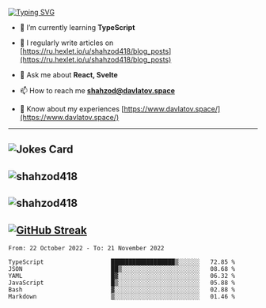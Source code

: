 [![Typing SVG](https://readme-typing-svg.herokuapp.com?font=Turret+Road&height=30&lines=HI!+I%60m+Frontend+Developer)](https://git.io/typing-svg)

- 🌱 I’m currently learning **TypeScript**

- 📝 I regularly write articles on [https://ru.hexlet.io/u/shahzod418/blog_posts](https://ru.hexlet.io/u/shahzod418/blog_posts)

- 💬 Ask me about **React, Svelte**

- 📫 How to reach me **shahzod@davlatov.space**

- 📄 Know about my experiences [https://www.davlatov.space/](https://www.davlatov.space/)

---
![Jokes Card](https://readme-jokes.vercel.app/api?theme=radical)
---
![shahzod418](https://github-readme-stats.vercel.app/api/top-langs?username=shahzod418&show_icons=true&theme=radical&locale=en&layout=compact)
---
![shahzod418](https://github-readme-stats.vercel.app/api?username=shahzod418&show_icons=true&theme=radical&locale=en&count_private=true)
---
[![GitHub Streak](http://github-readme-streak-stats.herokuapp.com?user=shahzod418&theme=radical&date_format=M%20j%5B%2C%20Y%5D)](https://git.io/streak-stats)
---
<!--START_SECTION:waka-->

```text
From: 22 October 2022 - To: 21 November 2022

TypeScript                   ██████████████████▒░░░░░░   72.85 %
JSON                         ██▒░░░░░░░░░░░░░░░░░░░░░░   08.68 %
YAML                         █▓░░░░░░░░░░░░░░░░░░░░░░░   06.32 %
JavaScript                   █▒░░░░░░░░░░░░░░░░░░░░░░░   05.88 %
Bash                         ▓░░░░░░░░░░░░░░░░░░░░░░░░   02.88 %
Markdown                     ▒░░░░░░░░░░░░░░░░░░░░░░░░   01.46 %
```

<!--END_SECTION:waka-->
